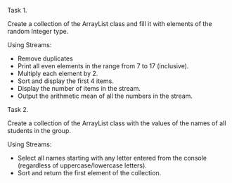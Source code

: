 Task 1.

Create a collection of the ArrayList class and fill it with elements of the random Integer type.

Using Streams:
 - Remove duplicates
 - Print all even elements in the range from 7 to 17 (inclusive).
 - Multiply each element by 2.
 - Sort and display the first 4 items.
 - Display the number of items in the stream.
 - Output the arithmetic mean of all the numbers in the stream.

Task 2.

Create a collection of the ArrayList class with the values of the names of all students in the group.

Using Streams:
- Select all names starting with any letter entered from the console (regardless of uppercase/lowercase letters).
- Sort and return the first element of the collection.
